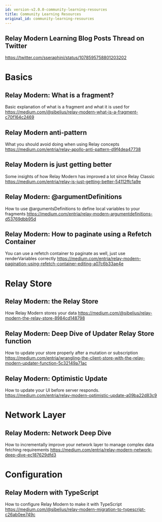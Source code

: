 ```yaml
---
id: version-v2.0.0-community-learning-resources
title: Community Learning Resources
original_id: community-learning-resources
---
```


## Relay Modern Learning Blog Posts Thread on Twitter
https://twitter.com/sseraphini/status/1078595758801203202

# Basics

## Relay Modern: What is a fragment?

Basic explanation of what is a fragment and what it is used for
https://medium.com/@sibelius/relay-modern-what-is-a-fragment-c70f164c2469

## Relay Modern anti-pattern

What you should avoid doing when using Relay concepts
https://medium.com/entria/relay-apollo-anti-pattern-d9f4dea47738

## Relay Modern is just getting better

Some insights of how Relay Modern has improved a lot since Relay Classic
https://medium.com/entria/relay-is-just-getting-better-54112ffc1a9e

## Relay Modern: @argumentDefinitions

How to use @argumentsDefinitions to define local variables to your fragments
https://medium.com/entria/relay-modern-argumentdefinitions-d53769dbb95d

## Relay Modern: How to paginate using a Refetch Container

You can use a refetch container to paginate as well, just use renderVariables correctly
https://medium.com/entria/relay-modern-pagination-using-refetch-container-editing-a07c6b33ae4e

# Relay Store

## Relay Modern: the Relay Store

How Relay Modern stores your data
https://medium.com/@sibelius/relay-modern-the-relay-store-8984cd148798

## Relay Modern: Deep Dive of Updater Relay Store function

How to update your store properly after a mutation or subscription
https://medium.com/entria/wrangling-the-client-store-with-the-relay-modern-updater-function-5c32149a71ac

## Relay Modern: Optimistic Update

How to update your UI before server responds.
https://medium.com/entria/relay-modern-optimistic-update-a09ba22d83c9

# Network Layer

## Relay Modern: Network Deep Dive

How to incrementally improve your network layer to manage complex data fetching requirements
https://medium.com/entria/relay-modern-network-deep-dive-ec187629dfd3

# Configuration

## Relay Modern with TypeScript

How to configure Relay Modern to make it with TypeScript
https://medium.com/@sibelius/relay-modern-migration-to-typescript-c26ab0ee749c
